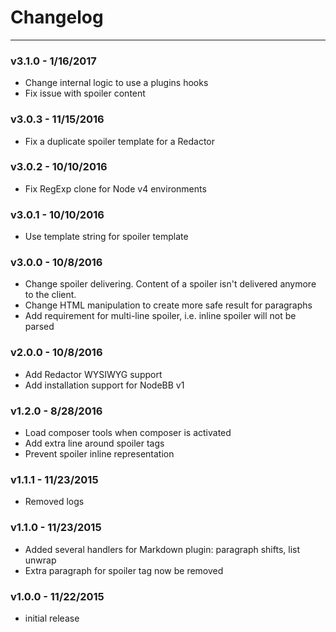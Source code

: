 # Changelog

-----------

### v3.1.0 - 1/16/2017

- Change internal logic to use a plugins hooks
- Fix issue with spoiler content

### v3.0.3 - 11/15/2016

- Fix a duplicate spoiler template for a Redactor

### v3.0.2 - 10/10/2016

- Fix RegExp clone for Node v4 environments

### v3.0.1 - 10/10/2016

- Use template string for spoiler template

### v3.0.0 - 10/8/2016

- Change spoiler delivering. Content of a spoiler isn't delivered anymore to the client.
- Change HTML manipulation to create more safe result for paragraphs
- Add requirement for multi-line spoiler, i.e. inline spoiler will not be parsed

### v2.0.0 - 10/8/2016

- Add Redactor WYSIWYG support
- Add installation support for NodeBB v1

### v1.2.0 - 8/28/2016

- Load composer tools when composer is activated
- Add extra line around spoiler tags
- Prevent spoiler inline representation

### v1.1.1 - 11/23/2015

- Removed logs

### v1.1.0 - 11/23/2015

- Added several handlers for Markdown plugin: paragraph shifts, list unwrap
- Extra paragraph for spoiler tag now be removed

### v1.0.0 - 11/22/2015

- initial release